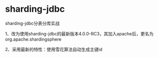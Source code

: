 # sharding-jdbc
sharding-jdbc分表分库实战

1、改为使用sharding-jdbc的最新版本4.0.0-RC3，其加入apache后，更名为org.apache.shardingsphere

2、采用最新的特性：使用雪花算法自动生成主键id
